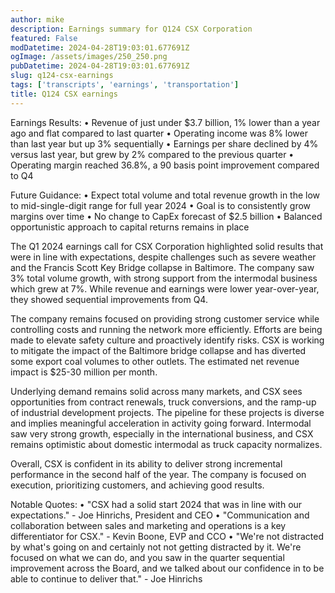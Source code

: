 ```yaml
---
author: mike
description: Earnings summary for Q124 CSX Corporation 
featured: False
modDatetime: 2024-04-28T19:03:01.677691Z
ogImage: /assets/images/250_250.png
pubDatetime: 2024-04-28T19:03:01.677691Z
slug: q124-csx-earnings
tags: ['transcripts', 'earnings', 'transportation']
title: Q124 CSX earnings
---
```


Earnings Results:
• Revenue of just under $3.7 billion, 1% lower than a year ago and flat compared to last quarter
• Operating income was 8% lower than last year but up 3% sequentially 
• Earnings per share declined by 4% versus last year, but grew by 2% compared to the previous quarter
• Operating margin reached 36.8%, a 90 basis point improvement compared to Q4

Future Guidance:
• Expect total volume and total revenue growth in the low to mid-single-digit range for full year 2024
• Goal is to consistently grow margins over time
• No change to CapEx forecast of $2.5 billion
• Balanced opportunistic approach to capital returns remains in place

The Q1 2024 earnings call for CSX Corporation highlighted solid results that were in line with expectations, despite challenges such as severe weather and the Francis Scott Key Bridge collapse in Baltimore. The company saw 3% total volume growth, with strong support from the intermodal business which grew at 7%. While revenue and earnings were lower year-over-year, they showed sequential improvements from Q4. 

The company remains focused on providing strong customer service while controlling costs and running the network more efficiently. Efforts are being made to elevate safety culture and proactively identify risks. CSX is working to mitigate the impact of the Baltimore bridge collapse and has diverted some export coal volumes to other outlets. The estimated net revenue impact is $25-30 million per month.

Underlying demand remains solid across many markets, and CSX sees opportunities from contract renewals, truck conversions, and the ramp-up of industrial development projects. The pipeline for these projects is diverse and implies meaningful acceleration in activity going forward. Intermodal saw very strong growth, especially in the international business, and CSX remains optimistic about domestic intermodal as truck capacity normalizes.

Overall, CSX is confident in its ability to deliver strong incremental performance in the second half of the year. The company is focused on execution, prioritizing customers, and achieving good results.

Notable Quotes:
• "CSX had a solid start 2024 that was in line with our expectations." - Joe Hinrichs, President and CEO
• "Communication and collaboration between sales and marketing and operations is a key differentiator for CSX." - Kevin Boone, EVP and CCO
• "We're not distracted by what's going on and certainly not not getting distracted by it. We're focused on what we can do, and you saw in the quarter sequential improvement across the Board, and we talked about our confidence in to be able to continue to deliver that." - Joe Hinrichs

